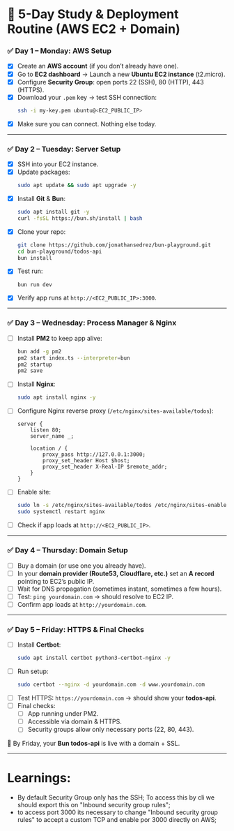 # 🚀 5-Day Study & Deployment Routine (AWS EC2 + Domain)

### ✅ **Day 1 – Monday: AWS Setup**

- [x] Create an **AWS account** (if you don’t already have one).
- [x] Go to **EC2 dashboard** → Launch a new **Ubuntu EC2 instance** (t2.micro).
- [x] Configure **Security Group**: open ports 22 (SSH), 80 (HTTP), 443 (HTTPS).
- [x] Download your `.pem` key → test SSH connection:
  ```bash
  ssh -i my-key.pem ubuntu@<EC2_PUBLIC_IP>
  ```
- [x] Make sure you can connect. Nothing else today.

---

### ✅ **Day 2 – Tuesday: Server Setup**

- [x] SSH into your EC2 instance.
- [x] Update packages:
  ```bash
  sudo apt update && sudo apt upgrade -y
  ```
- [x] Install **Git** & **Bun**:
  ```bash
  sudo apt install git -y
  curl -fsSL https://bun.sh/install | bash
  ```
- [x] Clone your repo:
  ```bash
  git clone https://github.com/jonathansedrez/bun-playground.git
  cd bun-playground/todos-api
  bun install
  ```
- [x] Test run:
  ```bash
  bun run dev
  ```
- [x] Verify app runs at `http://<EC2_PUBLIC_IP>:3000`.

---

### ✅ **Day 3 – Wednesday: Process Manager & Nginx**

- [ ] Install **PM2** to keep app alive:
  ```bash
  bun add -g pm2
  pm2 start index.ts --interpreter=bun
  pm2 startup
  pm2 save
  ```
- [ ] Install **Nginx**:
  ```bash
  sudo apt install nginx -y
  ```
- [ ] Configure Nginx reverse proxy (`/etc/nginx/sites-available/todos`):

  ```nginx
  server {
      listen 80;
      server_name _;

      location / {
          proxy_pass http://127.0.0.1:3000;
          proxy_set_header Host $host;
          proxy_set_header X-Real-IP $remote_addr;
      }
  }
  ```

- [ ] Enable site:
  ```bash
  sudo ln -s /etc/nginx/sites-available/todos /etc/nginx/sites-enabled/
  sudo systemctl restart nginx
  ```
- [ ] Check if app loads at `http://<EC2_PUBLIC_IP>`.

---

### ✅ **Day 4 – Thursday: Domain Setup**

- [ ] Buy a domain (or use one you already have).
- [ ] In your **domain provider (Route53, Cloudflare, etc.)** set an **A record** pointing to EC2’s public IP.
- [ ] Wait for DNS propagation (sometimes instant, sometimes a few hours).
- [ ] Test: `ping yourdomain.com` → should resolve to EC2 IP.
- [ ] Confirm app loads at `http://yourdomain.com`.

---

### ✅ **Day 5 – Friday: HTTPS & Final Checks**

- [ ] Install **Certbot**:
  ```bash
  sudo apt install certbot python3-certbot-nginx -y
  ```
- [ ] Run setup:
  ```bash
  sudo certbot --nginx -d yourdomain.com -d www.yourdomain.com
  ```
- [ ] Test HTTPS: `https://yourdomain.com` → should show your **todos-api**.
- [ ] Final checks:
  - [ ] App running under PM2.
  - [ ] Accessible via domain & HTTPS.
  - [ ] Security groups allow only necessary ports (22, 80, 443).

🎉 By Friday, your **Bun todos-api** is live with a domain + SSL.

---

# Learnings:

- By default Security Group only has the SSH; To access this by cli we should export this on "Inbound security group rules";
- to access port 3000 its necessary to change "Inbound security group rules" to accept a custom TCP and enable por 3000 directly on AWS;
